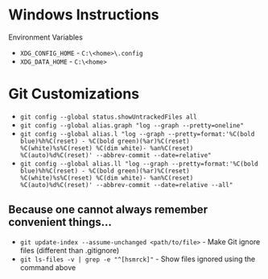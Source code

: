 # Windows Instructions

Environment Variables
* `XDG_CONFIG_HOME` - `C:\<home>\.config`
* `XDG_DATA_HOME` - `C:\<home>`


# Git Customizations
* `git config --global status.showUntrackedFiles all`
* `git config --global alias.graph "log --graph --pretty=oneline"`
* `git config --global alias.l "log --graph --pretty=format:'%C(bold blue)%h%C(reset) - %C(bold green)(%ar)%C(reset) %C(white)%s%C(reset) %C(dim white)- %an%C(reset) %C(auto)%d%C(reset)' --abbrev-commit --date=relative"`
* `git config --global alias.ll "log --graph --pretty=format:'%C(bold blue)%h%C(reset) - %C(bold green)(%ar)%C(reset) %C(white)%s%C(reset) %C(dim white)- %an%C(reset) %C(auto)%d%C(reset)' --abbrev-commit --date=relative --all"`

## Because one cannot always remember convenient things...
* `git update-index --assume-unchanged <path/to/file>` - Make Git ignore files (different than .gitignore)
* `git ls-files -v | grep -e "^[hsmrck]"` - Show files ignored using the command above

